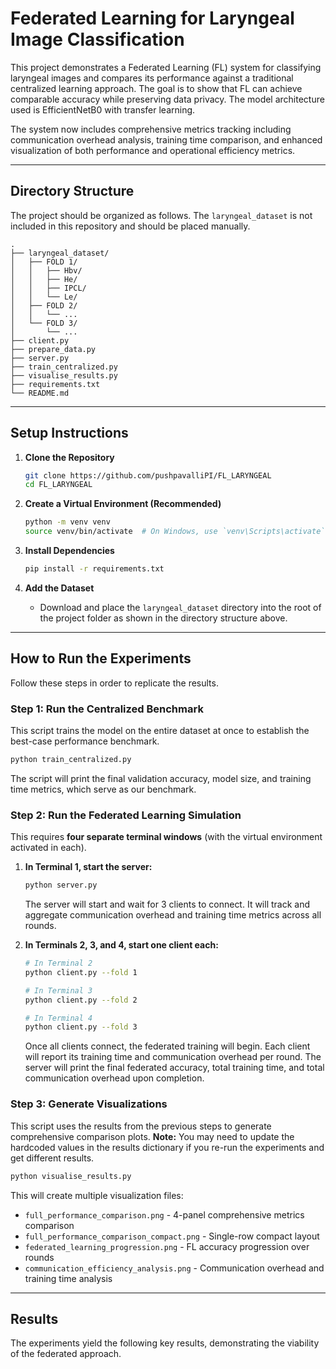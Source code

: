 # Federated Learning for Laryngeal Image Classification

This project demonstrates a Federated Learning (FL) system for classifying laryngeal images and compares its performance against a traditional centralized learning approach. The goal is to show that FL can achieve comparable accuracy while preserving data privacy. The model architecture used is EfficientNetB0 with transfer learning.

The system now includes comprehensive metrics tracking including communication overhead analysis, training time comparison, and enhanced visualization of both performance and operational efficiency metrics.

---

## Directory Structure

The project should be organized as follows. The `laryngeal_dataset` is not included in this repository and should be placed manually.

```
.
├── laryngeal_dataset/
│   ├── FOLD 1/
│   │   ├── Hbv/
│   │   ├── He/
│   │   ├── IPCL/
│   │   └── Le/
│   ├── FOLD 2/
│   │   └── ...
│   └── FOLD 3/
│       └── ...
├── client.py
├── prepare_data.py
├── server.py
├── train_centralized.py
├── visualise_results.py
├── requirements.txt
└── README.md
```

---

## Setup Instructions

1.  **Clone the Repository**
    ```bash
    git clone https://github.com/pushpavalliPI/FL_LARYNGEAL
    cd FL_LARYNGEAL
    ```

2.  **Create a Virtual Environment (Recommended)**
    ```bash
    python -m venv venv
    source venv/bin/activate  # On Windows, use `venv\Scripts\activate`
    ```

3.  **Install Dependencies**
    ```bash
    pip install -r requirements.txt
    ```

4.  **Add the Dataset**
    - Download and place the `laryngeal_dataset` directory into the root of the project folder as shown in the directory structure above.

---

## How to Run the Experiments

Follow these steps in order to replicate the results.

### Step 1: Run the Centralized Benchmark

This script trains the model on the entire dataset at once to establish the best-case performance benchmark.

```bash
python train_centralized.py
```
The script will print the final validation accuracy, model size, and training time metrics, which serve as our benchmark.

### Step 2: Run the Federated Learning Simulation

This requires **four separate terminal windows** (with the virtual environment activated in each).

1.  **In Terminal 1, start the server:**
    ```bash
    python server.py
    ```
    The server will start and wait for 3 clients to connect. It will track and aggregate communication overhead and training time metrics across all rounds.

2.  **In Terminals 2, 3, and 4, start one client each:**
    ```bash
    # In Terminal 2
    python client.py --fold 1

    # In Terminal 3
    python client.py --fold 2

    # In Terminal 4
    python client.py --fold 3
    ```
    Once all clients connect, the federated training will begin. Each client will report its training time and communication overhead per round. The server will print the final federated accuracy, total training time, and total communication overhead upon completion.

### Step 3: Generate Visualizations

This script uses the results from the previous steps to generate comprehensive comparison plots. **Note:** You may need to update the hardcoded values in the results dictionary if you re-run the experiments and get different results.

```bash
python visualise_results.py
```
This will create multiple visualization files:
- `full_performance_comparison.png` - 4-panel comprehensive metrics comparison
- `full_performance_comparison_compact.png` - Single-row compact layout
- `federated_learning_progression.png` - FL accuracy progression over rounds  
- `communication_efficiency_analysis.png` - Communication overhead and training time analysis

---

## Results

The experiments yield the following key results, demonstrating the viability of the federated approach.